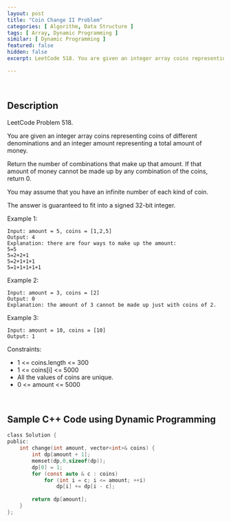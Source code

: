 ```yaml
---
layout: post
title: "Coin Change II Problem"
categories: [ Algorithm, Data Structure ]
tags: [ Array, Dynamic Programming ]
similar: [ Dynamic Programming ]
featured: false
hidden: false
excerpt: LeetCode 518. You are given an integer array coins representing coins of different denominations and an integer amount representing a total amount of money.

---
```


<br />

## Description

LeetCode Problem 518.

You are given an integer array coins representing coins of different denominations and an integer amount representing a total amount of money.

Return the number of combinations that make up that amount. If that amount of money cannot be made up by any combination of the coins, return 0.

You may assume that you have an infinite number of each kind of coin.

The answer is guaranteed to fit into a signed 32-bit integer.

Example 1:
```
Input: amount = 5, coins = [1,2,5]
Output: 4
Explanation: there are four ways to make up the amount:
5=5
5=2+2+1
5=2+1+1+1
5=1+1+1+1+1
```

Example 2:
```
Input: amount = 3, coins = [2]
Output: 0
Explanation: the amount of 3 cannot be made up just with coins of 2.
```

Example 3:
```
Input: amount = 10, coins = [10]
Output: 1
```

Constraints:
* 1 <= coins.length <= 300
* 1 <= coins[i] <= 5000
* All the values of coins are unique.
* 0 <= amount <= 5000

<br />

## Sample C++ Code using Dynamic Programming 


```c
class Solution {
public:
    int change(int amount, vector<int>& coins) {
        int dp[amount + 1];
        memset(dp,0,sizeof(dp));
        dp[0] = 1;
        for (const auto & c : coins) 
            for (int i = c; i <= amount; ++i) 
                dp[i] += dp[i - c];    
        
        return dp[amount];
    }
};
```


